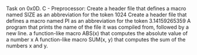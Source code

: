 Task on 0x0D. C - Preprocessor:
Create a header file that defines a macro named SIZE as an abbreviation for the token 1024
Create a header file that defines a macro named PI as an abbreviation for the token 3.14159265359
A program that prints the name of the file it was compiled from, followed by a new line.
a function-like macro ABS(x) that computes the absolute value of a number x
A function-like macro SUM(x, y) that computes the sum of the numbers x and y.
